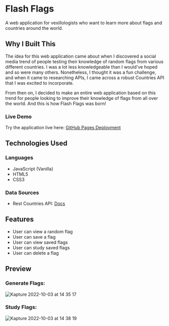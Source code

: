# Flash Flags

A web application for vexillologists who want to learn more about flags and countries around the world.

## Why I Built This

The idea for this web application came about when I discovered a social media trend of people testing their knowledge of random flags from various different countries. I was a lot less knowledgeable than I would've hoped and so were many others. Nonetheless, I thought it was a fun challenge, and when it came to researching APIs, I came across a robust Countries API that I was excited to incorporate. 

From then on, I decided to make an entire web application based on this trend for people looking to improve their knowledge of flags from all over the world. And this is how Flash Flags was born!

### Live Demo
Try the application live here: [GitHub Pages Deployment](https://francismanalang.github.io/flash-flags/)

## Technologies Used

### Languages
* JavaScript (Vanilla)
* HTML5
* CSS3

### Data Sources
* Rest Countries API: [Docs](https://restcountries.com/)

## Features
* User can view a random flag
* User can save a flag
* User can view saved flags
* User can study saved flags
* User can delete a flag

## Preview

### Generate Flags:
![Kapture 2022-10-03 at 14 35 17](https://user-images.githubusercontent.com/101234537/193690488-0e298024-bbc3-44d8-8af2-45221384c456.gif)

### Study Flags:
![Kapture 2022-10-03 at 14 38 19](https://user-images.githubusercontent.com/101234537/193690660-d632493a-a746-4ebb-b6bb-e473387bee35.gif)

